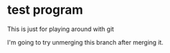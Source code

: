 # test program

This is just for playing around with git

I'm going to try unmerging this branch after merging it.
